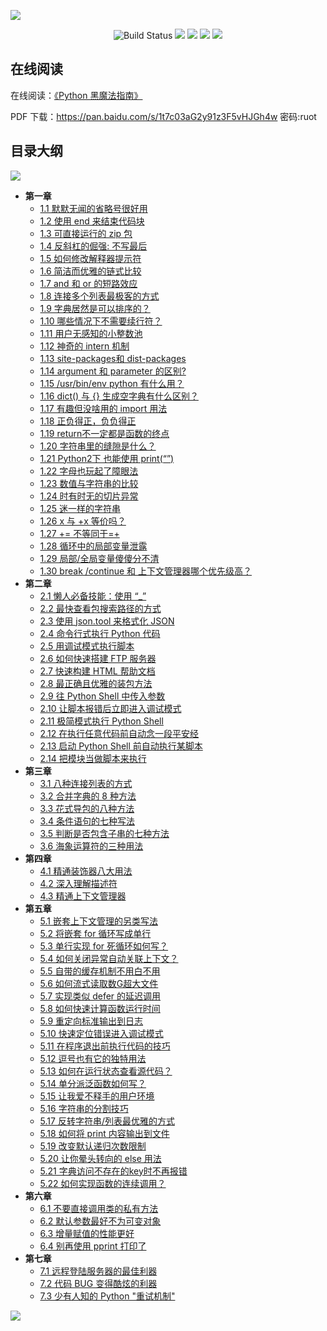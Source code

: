 ![](http://image.iswbm.com/20200719231251.png)

<p align="center">
    <img src='https://img.shields.io/badge/language-Python-blue.svg' alt="Build Status">
    <img src='https://img.shields.io/badge/framwork-Sphinx-green.svg'>
  	<a href='https://www.zhihu.com/people/wongbingming'><img src='https://img.shields.io/badge/dynamic/json?color=0084ff&logo=zhihu&label=%E7%8E%8B%E7%82%B3%E6%98%8E&query=%24.data.totalSubs&url=https%3A%2F%2Fapi.spencerwoo.com%2Fsubstats%2F%3Fsource%3Dzhihu%26queryKey%3Dwongbingming'></a>
    <a href='https://juejin.im/user/5b08d982f265da0db3502c55'><img src='https://img.shields.io/badge/掘金-2481-blue'></a>
    <a href='http://image.iswbm.com/20200607114246.png'><img src='http://img.shields.io/badge/%E5%85%AC%E4%BC%97%E5%8F%B7-30k+-brightgreen'></a>
</p>

## 在线阅读

在线阅读：[《Python 黑魔法指南》](http://magic.iswbm.com/)

PDF 下载：https://pan.baidu.com/s/1t7c03aG2y91z3F5vHJGh4w  密码:ruot

## 目录大纲

![](http://image.iswbm.com/20200802161110.png)

- **第一章**
   * [1.1 默默无闻的省略号很好用](./source/c01/c01_01.md)
   * [1.2 使用 end 来结束代码块](./source/c01/c01_02.md)
   * [1.3 可直接运行的 zip 包](./source/c01/c01_03.md)
   * [1.4 反斜杠的倔强: 不写最后](./source/c01/c01_04.md)
   * [1.5 如何修改解释器提示符](./source/c01/c01_05.md)
   * [1.6 简洁而优雅的链式比较](./source/c01/c01_06.md)
   * [1.7 and 和 or 的短路效应](./source/c01/c01_07.md)
   * [1.8 连接多个列表最极客的方式](./source/c01/c01_08.md)
   * [1.9 字典居然是可以排序的？](./source/c01/c01_09.md)
   * [1.10 哪些情况下不需要续行符？](./source/c01/c01_10.md)
   * [1.11 用户无感知的小整数池](./source/c01/c01_11.md)
   * [1.12 神奇的 intern 机制](./source/c01/c01_12.md)
   * [1.13 site-packages和 dist-packages](./source/c01/c01_13.md)
   * [1.14 argument 和 parameter 的区别?](./source/c01/c01_14.md)
   * [1.15 /usr/bin/env python 有什么用？](./source/c01/c01_15.md)
   * [1.16 dict() 与 {} 生成空字典有什么区别？](./source/c01/c01_16.md)
   * [1.17 有趣但没啥用的 import 用法](./source/c01/c01_17.md)
   * [1.18 正负得正，负负得正](./source/c01/c01_18.md)
   * [1.19 return不一定都是函数的终点](./source/c01/c01_19.md)
   * [1.20 字符串里的缝隙是什么？](./source/c01/c01_20.md)
   * [1.21 Python2下 也能使用 print(“”)](./source/c01/c01_21.md)
   * [1.22 字母也玩起了障眼法](./source/c01/c01_22.md)
   * [1.23 数值与字符串的比较](./source/c01/c01_23.md)
   * [1.24 时有时无的切片异常](./source/c01/c01_24.md)
   * [1.25 迷一样的字符串](./source/c01/c01_25.md)
   * [1.26 x 与 +x 等价吗？](./source/c01/c01_26.md)
   * [1.27 += 不等同于=+](./source/c01/c01_27.md)
   * [1.28 循环中的局部变量泄露](./source/c01/c01_28.md)
   * [1.29 局部/全局变量傻傻分不清](./source/c01/c01_29.md)
   * [1.30 break /continue 和 上下文管理器哪个优先级高？](./source/c01/c01_30.md)
- **第二章**
   * [2.1 懒人必备技能：使用 “_”](./source/c02/c02_01.md)
   * [2.2 最快查看包搜索路径的方式](./source/c02/c02_02.md)
   * [2.3 使用 json.tool 来格式化 JSON](./source/c02/c02_03.md)
   * [2.4 命令行式执行 Python 代码](./source/c02/c02_04.md)
   * [2.5 用调试模式执行脚本](./source/c02/c02_05.md)
   * [2.6 如何快速搭建 FTP 服务器](./source/c02/c02_06.md)
   * [2.7 快速构建 HTML 帮助文档](./source/c02/c02_07.md)
   * [2.8 最正确且优雅的装包方法](./source/c02/c02_08.md)
   * [2.9 往 Python Shell 中传入参数](./source/c02/c02_09.md)
   * [2.10 让脚本报错后立即进入调试模式](./source/c02/c02_10.md)
   * [2.11 极简模式执行 Python Shell](./source/c02/c02_11.md)
   * [2.12 在执行任意代码前自动念一段平安经](./source/c02/c02_12.md)
   * [2.13 启动 Python Shell 前自动执行某脚本](./source/c02/c02_13.md)
   * [2.14 把模块当做脚本来执行](./source/c02/c02_14.md)
- **第三章**
   * [3.1 八种连接列表的方式](./source/c03/c03_01.md)
   * [3.2 合并字典的 8 种方法](./source/c03/c03_02.md)
   * [3.3 花式导包的八种方法](./source/c03/c03_03.md)
   * [3.4 条件语句的七种写法](./source/c03/c03_04.md)
   * [3.5 判断是否包含子串的七种方法](./source/c03/c03_05.md)
   * [3.6 海象运算符的三种用法](./source/c03/c03_06.md)
- **第四章**
   * [4.1 精通装饰器八大用法](./source/c04/c04_01.md)
   * [4.2 深入理解描述符](./source/c04/c04_02.md)
   * [4.3 精通上下文管理器](./source/c04/c04_03.md)
- **第五章**
   * [5.1 嵌套上下文管理的另类写法](./source/c05/c05_01.md)
   * [5.2 将嵌套 for 循环写成单行](./source/c05/c05_02.md)
   * [5.3 单行实现 for 死循环如何写？](./source/c05/c05_03.md)
   * [5.4 如何关闭异常自动关联上下文？](./source/c05/c05_04.md)
   * [5.5 自带的缓存机制不用白不用](./source/c05/c05_05.md)
   * [5.6 如何流式读取数G超大文件](./source/c05/c05_06.md)
   * [5.7 实现类似 defer 的延迟调用](./source/c05/c05_07.md)
   * [5.8 如何快速计算函数运行时间](./source/c05/c05_08.md)
   * [5.9 重定向标准输出到日志](./source/c05/c05_09.md)
   * [5.10 快速定位错误进入调试模式](./source/c05/c05_10.md)
   * [5.11 在程序退出前执行代码的技巧](./source/c05/c05_11.md)
   * [5.12 逗号也有它的独特用法](./source/c05/c05_12.md)
   * [5.13 如何在运行状态查看源代码？](./source/c05/c05_13.md)
   * [5.14 单分派泛函数如何写？](./source/c05/c05_14.md)
   * [5.15 让我爱不释手的用户环境](./source/c05/c05_15.md)
   * [5.16 字符串的分割技巧](./source/c05/c05_16.md)
   * [5.17 反转字符串/列表最优雅的方式](./source/c05/c05_17.md)
   * [5.18 如何将 print 内容输出到文件](./source/c05/c05_18.md)
   * [5.19 改变默认递归次数限制](./source/c05/c05_19.md)
   * [5.20 让你晕头转向的 else 用法](./source/c05/c05_20.md)
   * [5.21 字典访问不存在的key时不再报错](./source/c05/c05_21.md)
   * [5.22 如何实现函数的连续调用？](./source/c05/c05_22.md)
- **第六章**
   * [6.1 不要直接调用类的私有方法](./source/c06/c06_01.md)
   * [6.2 默认参数最好不为可变对象](./source/c06/c06_02.md)
   * [6.3 增量赋值的性能更好](./source/c06/c06_03.md)
   * [6.4 别再使用 pprint 打印了](./source/c06/c06_04.md)
- **第七章**
   * [7.1 远程登陆服务器的最佳利器](./source/c07/c07_01.md)
   * [7.2 代码 BUG 变得酷炫的利器](./source/c07/c07_02.md)
   * [7.3 少有人知的 Python "重试机制"](./source/c07/c07_03.md)



![](http://image.iswbm.com/20200512130122.png)
